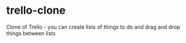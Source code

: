 # trello-clone

Clone of Trello - you can create lists of things to do and drag and drop things between lists
